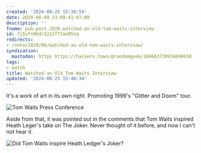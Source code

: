 ```yaml
---
created: '2024-08-25 15:38:59'
date: 2020-08-09 23:09:41-07:00
description: ''
fname: pub.post.2020.watched-an-old-tom-waits-interview
id: fj5vfn9bdc5212f73ao05sq
redirects:
- /note/2020/08/watched-an-old-tom-waits-interview/
syndication:
  mastodon: https https://hackers.town/@randomgeek/104663739934690658
tags:
- watch
title: Watched an Old Tom Waits Interview
updated: '2024-08-25 15:40:34'
---
```


It's a work of art in its own right. Promoting 1999's "Glitter and Doom" tour.

![Tom Waits Press Conference](https://www.youtube.com/watch?v=Psk3rmjonQA)

Aside from that, it was pointed out in the comments that Tom Waits inspired Heath Leger's take on The Joker. Never thought of it before, and now I can't not hear it.

![Did Tom Waits inspire Heath Ledger's Joker?](https://www.youtube.com/watch?v=1m5z3vxTd7U)